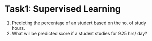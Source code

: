 # Task1: Supervised Learning
1) Predicting the percentage of an student based on the no. of study hours.
2) What will be predicted score if a student studies for 9.25 hrs/ day?
